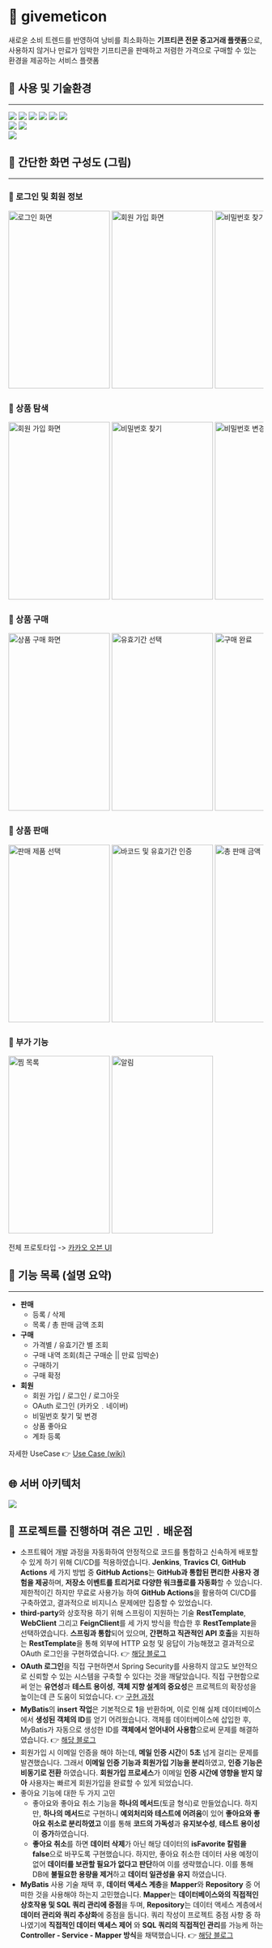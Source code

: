 # 🎁 givemeticon

새로운 소비 트렌드를 반영하여 낭비를 최소화하는 **기프티콘 전문 중고거래 플랫폼**으로, 사용하지 않거나 만료가 임박한 기프티콘을 판매하고 저렴한 가격으로 구매할 수 있는 환경을 제공하는 서비스 플랫폼

## 🔧 사용 및 기술환경

---
<div>
    <img src="https://img.shields.io/badge/Java17-red?style=for-the-badge&logo=Java&logoColor=white"/> 
    <img src="https://img.shields.io/badge/spring boot-brightgreen?style=for-the-badge&logo=spring boot&logoColor=white"/>
    <img src="https://img.shields.io/badge/MyBatis-000000?style=for-the-badge&logo=MyBatis&logoColor=white">
    <img src="https://img.shields.io/badge/amazon_rds-%23%23527FFF?style=for-the-badge&logo=amazon_rds&logoColor=white"/>
    <img src="https://img.shields.io/badge/Mysql-orange?style=for-the-badge&logo=Mysql&logoColor=whtie">
    <img src="https://img.shields.io/badge/Redis-DC382D?style=for-the-badge&logo=Redis&logoColor=white"/>
<br/>
    <img src="https://img.shields.io/badge/docker-2496ED?style=for-the-badge&logo=docker&logoColor=white"/>
    <img src="https://img.shields.io/badge/amazon_ec2-%23FF9900?style=for-the-badge&logo=amazone_ec2&logoColor=white"/>
<br/>
    <img src="https://img.shields.io/badge/github_actions-%232088FF?style=for-the-badge&logo=github%20actions&logoColor=white"/>
</div>

## 📖 간단한 화면 구성도 (그림)

---

### 🤳 로그인 및 회원 정보

<div style="overflow-x: auto; white-space: nowrap">
  <img src="assets/login/로그인1.png" width="200" height="350" alt="로그인 화면">
  <img src="assets/login/로그인2.png" width="200" height="350" alt="회원 가입 화면">
  <img src="assets/login/로그인3.png" width="200" height="350" alt="비밀번호 찾기">
  <img src="assets/login/로그인4.png" width="200" height="350" alt="비밀번호 변경하기">
</div>

### 🤳 상품 탐색

<div style="overflow-x: auto; white-space: nowrap">
  <img src="assets/search/탐색1.png" width="200" height="350" alt="회원 가입 화면">
  <img src="assets/search/탐색2.png" width="200" height="350" alt="비밀번호 찾기">
  <img src="assets/search/탐색3.png" width="200" height="350" alt="비밀번호 변경하기">
</div>

### 🤳 상품 구매

<div style="overflow-x: auto; white-space: nowrap">
  <img src="assets/purchase/구매1.png" width="200" height="350" alt="상품 구매 화면">
  <img src="assets/purchase/구매2.png" width="200" height="350" alt="유효기간 선택">
  <img src="assets/purchase/구매3.png" width="200" height="350" alt="구매 완료">
  <img src="assets/purchase/구매4.png" width="200" height="350" alt="구매 상세">
  <img src="assets/purchase/구매5.png" width="200" height="350" alt="구매 확정">
  <img src="assets/purchase/구매6.png" width="200" height="350" alt="구매콘함(보유)">
  <img src="assets/purchase/구매7.png" width="200" height="350" alt="구매콘함(사용 및 만료)">
</div>

### 🤳 상품 판매

<div style="overflow-x: auto; white-space: nowrap">
  <img src="assets/sell/판매1.png" width="200" height="350" alt="판매 제품 선택">
  <img src="assets/sell/판매2.png" width="200" height="350" alt="바코드 및 유효기간 인증">
  <img src="assets/sell/판매3.png" width="200" height="350" alt="총 판매 금액">
  <img src="assets/sell/판매4.png" width="200" height="350" alt="판매 내역">
</div>

### 🤳 부가 기능

<div style="overflow-x: auto; white-space: nowrap">
  <img src="assets/mypage/찜목록.png" width="200" height="350" alt="찜 목록">
  <img src="assets/mypage/알림.png" width="200" height="350" alt="알림">
</div>

전체 프로토타입 -> [카카오 오븐 UI](https://ovenapp.io/view/N8q3JurAx3UZZR5DhCzkDvlEsCRUQnJZ/cFTi7)

## 📖 기능 목록 (설명 요약)

---

* **판매**
    * 등록 / 삭제
    * 목록 / 총 판매 금액 조회
* **구매**
    * 가격별 / 유효기간 별 조회
    * 구매 내역 조회(최근 구매순 || 만료 임박순)
    * 구매하기
    * 구매 확정
* **회원**
    * 회원 가입 / 로그인 / 로그아웃
    * OAuth 로그인 (카카오﹒네이버)
    * 비밀번호 찾기 및 변경
    * 상품 좋아요
    * 계좌 등록

자세한 UseCase 👉 [Use Case (wiki)](https://github.com/f-lab-edu/givemeticon/wiki/Usecase)

## 🌐 서버 아키텍처

<img src="assets/서버 아키텍처.png">

## 🤔 프로젝트를 진행하며 겪은 고민﹒배운점

- 소프트웨어 개발 과정을 자동화하여 안정적으로 코드를 통합하고 신속하게 배포할 수 있게 하기 위해 CI/CD를 적용하였습니다. **Jenkins**, **Travics CI**, **GitHub Actions**
  세 가지 방법 중 **GitHub Actions**는 **GitHub과 통합된 편리한 사용자 경험을 제공**하며, **저장소 이벤트를 트리거로 다양한 워크플로를 자동화**할 수 있습니다. 제한적이긴 하지만 무료로 사용가능 하여 **GitHub Actions**을 활용하여 CI/CD를 구축하였고, 결과적으로 비지니스 문제에만 집중할 수 있었습니다.
- **third-party**와 상호작용 하기 위해 스프링이 지원하는 기술 **RestTemplate**, **WebClient** 그리고 **FeignClient**를 세 가지 방식을 학습한 후 **RestTemplate**을 선택하였습니다. **스프링과 통합**되어 있으며, **간편하고 직관적인 API 호출**을 지원하는 **RestTemplate**을 통해 외부에 HTTP 요청 및 응답이 가능해졌고 결과적으로 OAuth 로그인을 구현하였습니다.
  👉 [해당 블로그](https://velog.io/@wlsgur1533/RestTemplate-WebClient-FeignClient-%EB%A5%BC-%EB%B9%84%EA%B5%90-OAuth-%EB%A1%9C%EA%B7%B8%EC%9D%B8-%EC%98%88%EC%8B%9C%EB%A1%9C#resttemplate%EC%9D%98-%EC%9E%A5%EC%A0%90)
- **OAuth 로그인**을 직접 구현하면서 Spring Security를 사용하지 않고도 보안적으로 신뢰할 수 있는 시스템을 구축할 수 있다는 것을 깨달았습니다. 직접
  구현함으로써 얻는 **유연성**과 **테스트 용이성**, **객체 지향 설계의 중요성**은 프로젝트의 확장성을 높이는데 큰 도움이 되었습니다.
  👉 [구현 과정](https://velog.io/@wlsgur1533/%EC%8A%A4%ED%94%84%EB%A7%81-%EC%8B%9C%ED%81%90%EB%A6%AC%ED%8B%B0-%EC%97%86%EC%9D%B4-OAuth-%EA%B5%AC%ED%98%84%ED%95%98%EA%B8%B0)
- **MyBatis**의 **insert 작업**은 기본적으로 **1**을 반환하며, 이로 인해 실제 데이터베이스에서 **생성된 객체의 ID**를 얻기 어려웠습니다. 객체를 데이터베이스에 삽입한 후,
  MyBatis가 자동으로 생성한 ID를 **객체에서 얻어내어 사용함**으로써 문제를 해결하였습니다.
  👉 [해당 블로그](https://velog.io/@wlsgur1533/mybatis%EC%95%BC-%EC%99%9C-insert%ED%95%98%EB%A9%B4-1%EC%9D%84-%EA%BA%BC%EB%82%B4%EC%A3%BC%EB%8B%88)
- 회원가입 시 이메일 인증을 해야 하는데, **메일 인증 시간**이 **5초** 넘게 걸리는 문제를 발견했습니다. 그래서 **이메일 인증 기능과 회원가입 기능을 분리**하였고, **인증 기능은 비동기로 전환**
  하였습니다.
  **회원가입 프로세스**가 이메일 **인증 시간에 영향을 받지 않아** 사용자는 빠르게 회원가입을 완료할 수 있게 되었습니다.
- 좋아요 기능에 대한 두 가지 고민
    - 좋아요와 좋아요 취소 기능을 **하나의 메서드**(토글 형식)로 만들었습니다. 하지만, **하나의 메서드**로 구현하니 **예외처리와 테스트에 어려움**이 있어 **좋아요와 좋아요 취소로 분리하였고**
      이를 통해 **코드의 가독성**과 **유지보수성**, **테스트 용이성**이 **증가**하였습니다.
    - **좋아요 취소**를 하면 **데이터 삭제**가 아닌 해당 데이터의 **isFavorite 칼럼을 false**으로 바꾸도록
      구현했습니다. 하지만, 좋아요 취소한 데이터 사용 예정이 없어 **데이터를 보관할 필요가 없다고 판단**하여 이를 생략했습니다. 이를 통해 DB에 **불필요한 용량을 제거**하고 **데이터 일관성을
      유지**
      하였습니다.
- **MyBatis** 사용 기술 채택 후, **데이터 액세스 계층**을 **Mapper**와 **Repository** 중 어떠한 것을 사용해야 하는지 고민했습니다. **Mapper**는 **데이터베이스와의 직접적인 상호작용 및 SQL 쿼리 관리에 중점**을 두며, **Repository**는 데이터 액세스 계층에서 **데이터 관리와 쿼리 추상화**에 중점을 둡니다. 쿼리 작성이 프로젝트 중점 사항 중
  하나였기에 **직접적인 데이터 액세스 제어**
  와 **SQL 쿼리의 직접적인 관리**를 가능케 하는 **Controller - Service - Mapper 방식**을 채택했습니다.
  👉 [해당 블로그](https://velog.io/@wlsgur1533/Mapper-vs-Repository-%EB%8D%B0%EC%9D%B4%ED%84%B0-%EC%97%91%EC%84%B8%EC%8A%A4-%EA%B3%84%EC%B8%B5-%EB%B9%84%EA%B5%90)